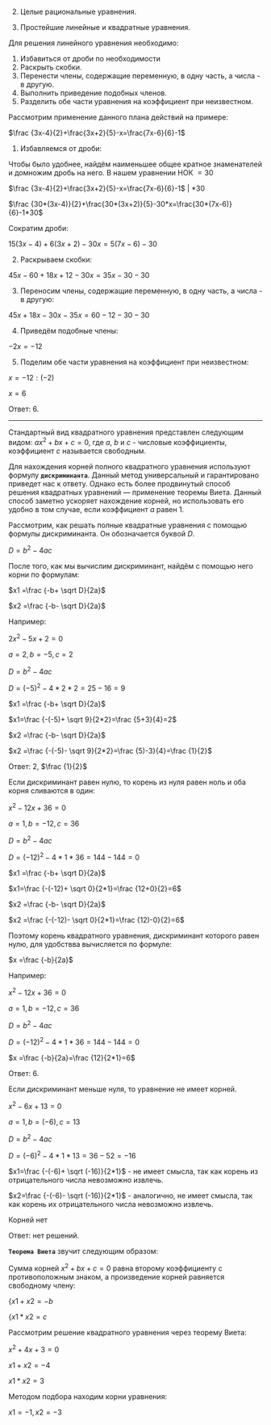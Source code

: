 2. Целые рациональные уравнения.

1. Простейшие линейные и квадратные уравнения.

Для решения линейного уравнения необходимо:

1. Избавиться от дроби по необходимости
2. Раскрыть скобки.
3. Перенести члены, содержащие переменную, в одну часть, а числа - в другую. 
4. Выполнить приведение подобных членов.
5. Разделить обе части уравнения на коэффициент при неизвестном.

Рассмотрим применение данного плана действий на примере:

$\frac {3x-4}{2}+\frac{3x+2}{5}-x=\frac{7x-6}{6}-1$

1. Избавляемся от дроби:

Чтобы было удобнее, найдём наименьшее общее кратное знаменателей и домножим дробь на него. В нашем уравнении НОК $=30$

$\frac {3x-4}{2}+\frac{3x+2}{5}-x=\frac{7x-6}{6}-1$ $|$ $*30$

$\frac {30*(3x-4)}{2}+\frac{30*(3x+2)}{5}-30*x=\frac{30*(7x-6)}{6}-1*30$

Сократим дроби:

$15(3x-4)+6(3x+2)-30x=5(7x-6)-30$

2. Раскрываем скобки:

$45x-60+18x+12-30x=35x-30-30$

3. Переносим члены, содержащие переменную, в одну часть, а числа - в другую:

$45x+18x-30x-35x=60-12-30-30$

4. Приведём подобные члены:

$-2x=-12$

5. Поделим обе части уравнения на коэффициент при неизвестном:

$x=-12:(-2)$

$x=6$

Ответ: 6.

***

Стандартный вид квадратного уравнения представлен следующим видом: $ax^2+bx+c=0$, где $a$, $b$ и $c$ - числовые коэффициенты, коэффициент $c$ называется свободным.

Для нахождения корней полного квадратного уравнения используют формулу **`дискриминанта`**. Данный метод универсальный и гарантировано приведет нас к ответу. Однако есть более продвинутый способ решения квадратных уравнений — применение теоремы Виета. Данный способ заметно ускоряет нахождение корней, но использовать его удобно в том случае, если коэффициент $a$ равен 1.

Рассмотрим, как решать полные квадратные уравнения с помощью формулы дискриминанта. Он обозначается буквой $D$.

$D=b^2-4ac$

После того, как мы вычислим дискриминант, найдём с помощью него корни по формулам:

$x1 =\frac {-b+ \sqrt D}{2a}$

$x2 =\frac {-b- \sqrt D}{2a}$

Например:

$2x^2-5x+2=0$

$a=2, b=-5, c=2$

$D=b^2-4ac$

$D=(-5)^2-4*2*2=25-16=9$

$x1 =\frac {-b+ \sqrt D}{2a}$

$x1=\frac {-(-5)+ \sqrt 9}{2*2}=\frac {5+3}{4}=2$

$x2 =\frac {-b- \sqrt D}{2a}$

$x2 =\frac {-(-5)- \sqrt 9}{2*2}=\frac {5)-3}{4}=\frac {1}{2}$

Ответ: $2$, $\frac {1}{2}$

Если дискриминант равен нулю, то корень из нуля равен ноль и оба корня сливаются в один:

$x^2-12x+36=0$

$a=1, b=-12, c=36$

$D=b^2-4ac$

$D=(-12)^2-4*1*36=144-144=0$

$x1 =\frac {-b+ \sqrt D}{2a}$

$x1=\frac {-(-12)+ \sqrt 0}{2*1}=\frac {12+0}{2}=6$

$x2 =\frac {-b- \sqrt D}{2a}$

$x2 =\frac {-(-12)- \sqrt 0}{2*1}=\frac {12)-0}{2}=6$

 Поэтому корень квадратного уравнения, дискриминант которого равен нулю, для удобствва вычисляется по формуле:

$x =\frac {-b}{2a}$

Например:

$x^2-12x+36=0$

$a=1, b=-12, c=36$

$D=b^2-4ac$

$D=(-12)^2-4*1*36=144-144=0$

$x =\frac {-b}{2a}=\frac {12}{2*1}=6$

Ответ: $6$.

Если дискриминант меньше нуля, то уравнение не имеет корней.

$x^2-6x+13=0$

$a=1, b=(-6), c=13$

$D=b^2-4ac$

$D=(-6)^2-4*1*13=36-52=-16$

$x1=\frac {-(-6)+ \sqrt (-16)}{2*1}$ - не имеет смысла, так как корень из отрицательного числа невозможно извлечь.

$x2=\frac {-(-6)- \sqrt (-16)}{2*1}$ - аналогично, не имеет смысла, так как корень их отрицательного числа невозможно извлечь.

Корней нет

Ответ: нет решений.

**`Теорема Виета`** звучит следующим образом:

Сумма корней $x^2+bx+c=0$ равна второму коэффициенту с противоположным знаком, а произведение корней равняется свободному члену:

$\{$$x1+x2=-b$

$\{$$x1*x2=c$

Рассмотрим решение квадратного уравнения через теорему Виета:

$x^2+4x+3=0$

$x1+x2=-4$

$x1*x2=3$

Методом подбора находим корни уравнения:

$x1=-1, x2=-3$

